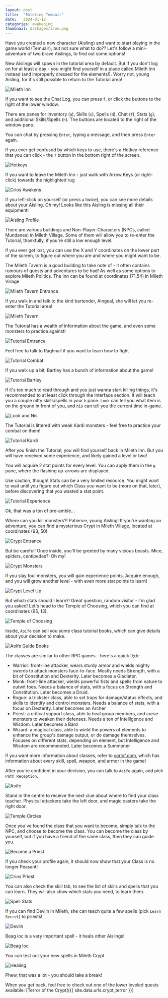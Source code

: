 ```yaml
---
layout: post
title:  "Entering Temuair"
date:   2024-01-12
categories: awakening
thumbnail: darkages/icon.png
---
```


Have you created a new character (Aisling) and want to start playing in the game world (Temuair), but not sure what to do?? Let's follow a mini-adventure of two brave Aislings, to find out some options!



New Aislings will spawn in the tutorial area by default. But if you don't log on for at least a day - you might find yourself in a place called Mileth Inn instead (and improperly dressed for the elements!). Worry not, young Aisling, for it's still possible to return to the Tutorial area!

![Mileth Inn](/assets/img/awakening/me/crios/mileth-inn.png)


If you want to see the Chat Log, you can press `f`, or click the buttons to the right of the lower window.

There are panes for Inventory (`a`), Skills (`s`), Spells (`d`), Chat (`f`), Stats (`g`), and additional Skills/Spells (`h`). The buttons are located to the right of the window pane.

You can chat by pressing `Enter`, typing a message, and then press `Enter` again.

If you ever get confused by which keys to use, there's a Hotkey reference that you can click - the `?` button in the bottom right of the screen.

![Hotkeys](/assets/img/darkages/hotkeys.png)

If you want to leave the Mileth Inn - just walk with Arrow Keys (or right-click) towards the highlighted rug

![Crios Awakens](/assets/img/awakening/me/crios/crios-awakens.png)

If you left-click on yourself (or press `a` twice), you can see more details about your Aisling. Oh my! Looks like this Aisling is missing all their equipment!

![Aisling Profile](/assets/img/awakening/me/crios/aisling-self.png)

There are various buildings and Non-Player-Characters (NPCs, called Mundanes) in Mileth Village. Some of them will allow you to re-enter the Tutorial, thankfully, if you're still a low enough level.

If you ever get lost, you can use the X and Y coordinates on the lower part of the screen, to figure out where you are and where you might want to be.

The Mileth Tavern is a good building to take note of - it often contains rumours of quests and adventures to be had! As well as some options to explore Mileth Politics. The Inn can be found at coordinates (71,54) in Mileth Village

![Mileth Tavern Entrance](/assets/img/awakening/me/crios/mileth-tavern-entrance.png)

If you walk in and talk to the kind bartender, Aingeal, she will let you re-enter the Tutorial area!

![Mileth Tavern](/assets/img/awakening/me/crios/mileth-tavern.png)

The Tutorial has a wealth of information about the game, and even some monsters to practice against!

![Tutorial Entrance](/assets/img/awakening/me/crios/tutorial-entrance.png)

Feel free to talk to Raghnall if you want to learn how to fight

![Tutorial Combat](/assets/img/awakening/me/crios/tutorial-combat.png)

If you walk up a bit, Bartley has a bunch of information about the game!

![Tutorial Bartley](/assets/img/awakening/me/crios/tutorial-bartley.png)

If it's too much to read through and you just wanna start killing things, it's recommended to at least click through the Interface section. It will teach you a couple nifty skills/spells in your `h` pane. `Look` can tell you what item is on the ground in front of you, and `nis` can tell you the current time in-game.

![Look and Nis](/assets/img/awakening/me/crios/tutorial-nis.png)

The Tutorial is littered with weak Kardi monsters - feel free to practice your combat on them!

![Tutorial Kardi](/assets/img/awakening/me/crios/tutorial-kardi.png)

After you finish the Tutorial, you will find yourself back in Mileth Inn. But you will have received some experience, and likely gained a level or two!

You will acquire 2 stat points for every level. You can apply them in the `g` pane, where the flashing up-arrows are displayed.

Use caution, though! Stats can be a very limited resource. You might want to wait until you figure out which Class you want to be (more on that, later), before discovering that you wasted a stat point.

![Tutorial Experience](/assets/img/awakening/me/crios/tutorial-exp.png)

Ok, that was a ton of pre-amble...

Where can you kill monsters?! Patience, young Aisling! If you're wanting an adventure, you can find a mysterious Crypt in Mileth Village, located at coordinates (93, 50)

![Crypt Entrance](/assets/img/awakening/me/crios/mileth-crypt-entrance.png)

But be careful! Once inside, you'll be greeted by many vicious beasts. Mice, spiders, centipedes?! Oh my!

![Crypt Monsters](/assets/img/awakening/me/crios/mileth-crypt-monsters.png)

If you slay foul monsters, you will gain experience points. Acquire enough, and you will grow another level - with even more stat points to learn!

![Crypt Level Up](/assets/img/awakening/me/crios/mileth-crypt-level-up.png)

But which stats should I learn?! Great question, random visitor - I'm glad you asked! Let's head to the Temple of Choosing, which you can find at coordinates (95, 13).

![Temple of Choosing](/assets/img/awakening/me/crios/temple-of-choosing.png)

Inside, `Aoife` can sell you some class tutorial books, which can give details about your decision to make.

![Aoife Guide Books](/assets/img/awakening/me/crios/toc-books.png)

The classes are similar to other RPG games - here's a quick tl;dr:

- Warrior: front-line attacker, wears sturdy armor and wields mighty swords to attack monsters face-to-face. Mostly needs Strength, with a bit of Constitution and Dexterity. Later becomes a Gladiator.
- Monk: front-line attacker, wields powerful fists and spells from nature to outwit foes. Needs a balance of stats, with a focus on Strength and Constitution. Later becomes a Druid.
- Rogue: a trickster class, able to set traps for damage/status effects, and skills to identify and control monsters. Needs a balance of stats, with a focus on Dexterity. Later becomes an Archer
- Priest: a critical support class, able to heal group members, and curse monsters to weaken their defenses. Needs a ton of Intelligence and Wisdom. Later becomes a Bard
- Wizard: a magical class, able to wield the powers of elements to enhance the group's damage output, or do damage themselves. Focuses on different stats, depending on element, but Intelligence and Wisdom are recommended. Later becomes a Summoner

If you want more information about classes, refer to [vorlof.com](https://www.vorlof.com/skills.html), which has information about every skill, spell, weapon, and armor in the game!

After you're confident in your decision, you can talk to `Aoife` again, and pick `Path Reception`.

![Aoife](/assets/img/awakening/me/crios/toc-aoife.png)

Stand in the centre to receive the next clue about where to find your class teacher. Physical attackers take the left door, and magic casters take the right door.

![Temple Circles](/assets/img/awakening/me/crios/stand-in-centre.png)

Once you've found the class that you want to become, simply talk to the NPC, and choose to become the class. You can become the class by yourself, but if you have a friend of the same class, then they can guide you.

![Become a Priest](/assets/img/awakening/me/crios/become-priest.png)

If you check your profile again, it should now show that your Class is no longer Peasant!

![Crios Priest](/assets/img/awakening/me/crios/crios-priest.png)

You can also check the skill tab, to see the list of skills and spells that you can learn. They will also show which stats you need, to learn them.

![Spell Stats](/assets/img/awakening/me/crios/need-stats.png)

If you can find Devlin in Mileth, she can teach quite a few spells (pick `Learn Secret`) to priests!

![Devlin](/assets/img/awakening/me/crios/devlin.png)

Beag ioc is a very important spell - it heals other Aislings!

![Beag Ioc](/assets/img/awakening/me/crios/learn-beag-ioc.png)

You can test out your new spells in Mileth Crypt

![Healing](/assets/img/awakening/me/crios/use-beag-ioc.png)


Phew, that was a lot - you should take a break!

When you get back, feel free to check out one of the lower leveled quests available: [Terror of the Crypt]({{ site.data.urls.crypt_terror }})











